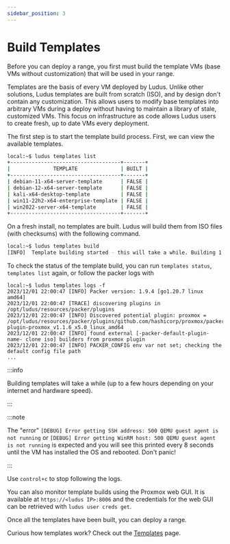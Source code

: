 ```yaml
---
sidebar_position: 3
---
```


# Build Templates

Before you can deploy a range, you first must build the template VMs (base VMs without customization) that will be used in your range.

Templates are the basis of every VM deployed by Ludus.
Unlike other solutions, Ludus templates are built from scratch (ISO), and by design don't contain any customization.
This allows users to modify base templates into arbitrary VMs during a deploy without having to maintain a library of stale, customized VMs.
This focus on infrastructure as code allows Ludus users to create fresh, up to date VMs every deployment.

The first step is to start the template build process. First, we can view the available templates.

```bash
local:~$ ludus templates list
+------------------------------------+-------+
|              TEMPLATE              | BUILT |
+------------------------------------+-------+
| debian-11-x64-server-template      | FALSE |
| debian-12-x64-server-template      | FALSE |
| kali-x64-desktop-template          | FALSE |
| win11-22h2-x64-enterprise-template | FALSE |
| win2022-server-x64-template        | FALSE |
+------------------------------------+-------+
```

On a fresh install, no templates are built. Ludus will build them from ISO files (with checksums) with the following command.

```bash
local:~$ ludus templates build
[INFO]  Template building started - this will take a while. Building 1 template(s) at a time.
```

To check the status of the template build, you can run `templates status`, `templates list` again, or follow the packer logs with 

```
local:~$ ludus templates logs -f
2023/12/01 22:00:47 [INFO] Packer version: 1.9.4 [go1.20.7 linux amd64]
2023/12/01 22:00:47 [TRACE] discovering plugins in /opt/ludus/resources/packer/plugins
2023/12/01 22:00:47 [INFO] Discovered potential plugin: proxmox = /opt/ludus/resources/packer/plugins/github.com/hashicorp/proxmox/packer-plugin-proxmox_v1.1.6_x5.0_linux_amd64
2023/12/01 22:00:47 [INFO] found external [-packer-default-plugin-name- clone iso] builders from proxmox plugin
2023/12/01 22:00:47 [INFO] PACKER_CONFIG env var not set; checking the default config file path
...
```

:::info

Building templates will take a while (up to a few hours depending on your internet and hardware speed).

:::

:::note

The "error" `[DEBUG] Error getting SSH address: 500 QEMU guest agent is not running` or `[DEBUG] Error getting WinRM host: 500 QEMU guest agent is not running` is expected and you will see this printed every 8 seconds until the VM has installed the OS and rebooted.
Don't panic!

:::

Use `control+c` to stop following the logs.

You can also monitor template builds using the Proxmox web GUI. It is available at `https://<ludus IP>:8006` and the credentials for the web GUI can be retrieved with `ludus user creds get`.

Once all the templates have been built, you can deploy a range.

Curious how templates work? Check out the [Templates](../templates) page.